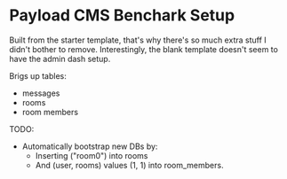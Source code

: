 # Payload CMS Benchark Setup

Built from the starter template, that's why there's so much extra stuff I
didn't bother to remove. Interestingly, the blank template doesn't seem to have
the admin dash setup.

Brigs up tables:

- messages
- rooms
- room members

TODO:

- Automatically bootstrap new DBs by: 
  - Inserting ("room0") into rooms
  - And (user, rooms) values (1, 1) into room_members.
